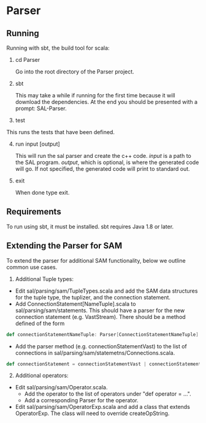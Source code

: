 # Parser

## Running

Running with sbt, the build tool for scala:

1. cd Parser

   Go into the root directory of the Parser project.  

2. sbt

   This may take a while if running for the first time because it will download the dependencies. At the end you should be presented with a prompt: SAL-Parser.

3. test

  This runs the tests that have been defined. 

4. run input [output]

   This will run the sal parser and create the c++ code.  *input* is a path to the SAL program.  *output*, which is optional, is where the generated code will go.  If not specified, the generated code will print to standard out. 

5. exit

   When done type exit.

## Requirements

To run using sbt, it must be installed.  sbt requires Java 1.8 or later.

## Extending the Parser for SAM

To extend the parser for additional SAM functionality, below we outline common use cases.

1. Additional Tuple types: 
  * Edit sal/parsing/sam/TupleTypes.scala and add the SAM data structures for the tuple type, the tuplizer, and the connection statement.
  * Add ConnectionStatement[NameTuple].scala to sal/parsing/sam/statements.  This should have a parser for the new connection statement (e.g. VastStream).  There should be a method defined of the form 
  ```scala
  def connectionStatementNameTuple: Parser[ConnectionStatementNameTuple] = ...
  ```

  * Add the parser method (e.g. connectionStatementVast) to the list of connections in sal/parsing/sam/statemetns/Connections.scala. 
  ```scala
  def connectionStatement = connectionStatementVast | connectionStatementNameTuple
  ```

2. Additional operators:
  * Edit sal/parsing/sam/Operator.scala.  
    * Add the operator to the list of operators under "def operator = ...".  
    * Add a corresponding Parser for the operator.
  * Edit sal/parsing/sam/OperatorExp.scala and add a class that extends OperatorExp.  The class will need to override createOpString.
